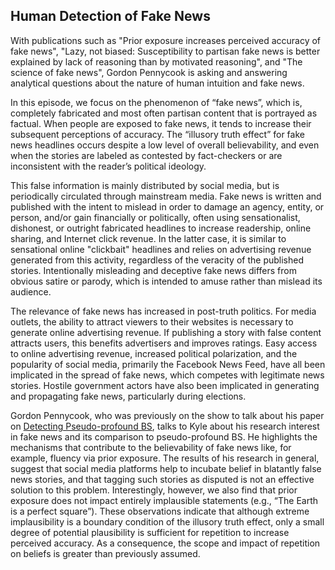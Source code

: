 ## Human Detection of Fake News

With publications such as "Prior exposure increases perceived accuracy of fake news", "Lazy, not biased: Susceptibility to partisan fake news is better explained by lack of reasoning than by motivated reasoning", and "The science of fake news", Gordon Pennycook is asking and answering analytical questions about the nature of human intuition and fake news.

In this episode, we focus on the phenomenon of “fake news”, which is, completely fabricated and most often partisan content that is portrayed as factual. When people are exposed to fake news, it tends to increase their subsequent perceptions of accuracy. The “illusory truth effect” for fake news headlines occurs despite a low level of overall believability, and even when the stories are labeled as contested by fact-checkers or are inconsistent with the reader’s political ideology. 

This false information is mainly distributed by social media, but is periodically circulated through mainstream media. Fake news is written and published with the intent to mislead in order to damage an agency, entity, or person, and/or gain financially or politically, often using sensationalist, dishonest, or outright fabricated headlines to increase readership, online sharing, and Internet click revenue. In the latter case, it is similar to sensational online "clickbait" headlines and relies on advertising revenue generated from this activity, regardless of the veracity of the published stories. Intentionally misleading and deceptive fake news differs from obvious satire or parody, which is intended to amuse rather than mislead its audience.
 
The relevance of fake news has increased in post-truth politics. For media outlets, the ability to attract viewers to their websites is necessary to generate online advertising revenue. If publishing a story with false content attracts users, this benefits advertisers and improves ratings. Easy access to online advertising revenue, increased political polarization, and the popularity of social media, primarily the Facebook News Feed, have all been implicated in the spread of fake news, which competes with legitimate news stories. Hostile government actors have also been implicated in generating and propagating fake news, particularly during elections.

Gordon Pennycook, who was previously on the show to talk about his paper on [Detecting Pseudo-profound BS](https://dataskeptic.com/blog/episodes/2016/detecting-pseudo-profound-bs), talks to Kyle about his research interest in fake news and its comparison to pseudo-profound BS. He highlights the mechanisms that contribute to the believability of fake news like, for example, fluency via prior exposure. The results of his research in general, suggest that social media platforms help to incubate belief in blatantly false news stories, and that tagging such stories as disputed is not an effective solution to this problem. Interestingly, however, we also find that prior exposure does not impact entirely implausible statements (e.g., “The Earth is a perfect square”). These observations indicate that although extreme implausibility is a boundary condition of the illusory truth effect, only a small degree of potential plausibility is sufficient for repetition to increase perceived accuracy. As a consequence, the scope and impact of repetition on beliefs is greater than previously assumed.
